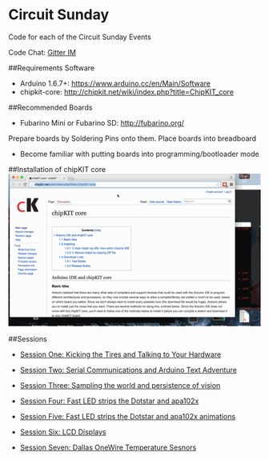 # Circuit Sunday
Code for each of the Circuit Sunday Events

Code Chat: [Gitter IM](https://gitter.im/fubarlabs/codechat?utm_source=share-link&utm_medium=link&utm_campaign=share-link)

##Requirements
Software
* Arduino 1.6.7+: https://www.arduino.cc/en/Main/Software
* chipkit-core: http://chipkit.net/wiki/index.php?title=ChipKIT_core

##Recommended Boards
* Fubarino Mini or Fubarino SD: http://fubarino.org/

Prepare boards by Soldering Pins onto them.
Place boards into breadboard

* Become familiar with putting boards into programming/bootloader mode

##Installation of chipKIT core
![Installation](/images/1.6.7-core.gif)

##Sessions

* [Session One: Kicking the Tires and Talking to Your Hardware](week1)

* [Session Two: Serial Communications and Arduino Text Adventure](week2)

* [Session Three: Sampling the world and persistence of vision](week3)

* [Session Four: Fast LED strips the Dotstar and apa102x](week4)

* [Session Five: Fast LED strips the Dotstar and apa102x animations](session5)

* [Session Six: LCD Displays](session6)
* [Session Seven: Dallas OneWire Temperature Sesnors](session7)
